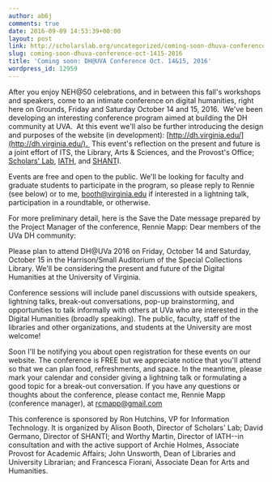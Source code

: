 ```yaml
---
author: ab6j
comments: true
date: 2016-09-09 14:53:39+00:00
layout: post
link: http://scholarslab.org/uncategorized/coming-soon-dhuva-conference-oct-1415-2016/
slug: coming-soon-dhuva-conference-oct-1415-2016
title: 'Coming soon: DH@UVA Conference Oct. 14&15, 2016'
wordpress_id: 12959
---
```


After you enjoy NEH@50 celebrations, and in between this fall's workshops and speakers, come to an intimate conference on digital humanities, right here on Grounds, Friday and Saturday October 14 and 15, 2016.  We've been developing an interesting conference program aimed at building the DH community at UVA.  At this event we'll also be further introducing the design and purposes of the website (in development): [http://dh.virginia.edu/](http://dh.virginia.edu/).  This event's reflection on the present and future is a joint effort of ITS, the Library, Arts & Sciences, and the Provost's Office; [Scholars' Lab](http://scholarslab.org/), [IATH](http://www.iath.virginia.edu/), and [SHANT](http://shanti.virginia.edu/)I.

Events are free and open to the public. We'll be looking for faculty and graduate students to participate in the program, so please reply to Rennie (see below) or to me, booth@virginia.edu if interested in a lightning talk, participation in a roundtable, or otherwise.

For more preliminary detail, here is the Save the Date message prepared by the Project Manager of the conference, Rennie Mapp:
Dear members of the UVa DH community:

Please plan to attend DH@UVa 2016 on Friday, October 14 and Saturday, October 15 in the Harrison/Small Auditorium of the Special Collections Library. We'll be considering the present and future of the Digital Humanities at the University of Virginia.

Conference sessions will include panel discussions with outside speakers, lightning talks, break-out conversations, pop-up brainstorming, and opportunities to talk informally with others at UVa who are interested in the Digital Humanities (broadly speaking). The public, faculty, staff of the libraries and other organizations, and students at the University are most welcome!

Soon I'll be notifying you about open registration for these events on our website. The conference is FREE but we appreciate notice that you'll attend so that we can plan food, refreshments, and space. In the meantime, please mark your calendar and consider giving a lightning talk or formulating a good topic for a break-out conversation. If you have any questions or thoughts about the conference, please contact me, Rennie Mapp (conference manager), at rcmapp@gmail.com

This conference is sponsored by Ron Hutchins, VP for Information Technology. It is organized by Alison Booth, Director of Scholars' Lab; David Germano, Director of SHANTI; and Worthy Martin, Director of IATH--in consultation and with the active support of Archie Holmes, Associate Provost for Academic Affairs; John Unsworth, Dean of Libraries and University Librarian; and Francesca Fiorani, Associate Dean for Arts and Humanities.
